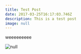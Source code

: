 ```yaml
---
title: Test Post
date: 2017-03-25T16:17:03.746Z
description: This is a test post
image: null
---
```


weeeeeeeee

![null](/img/Orwell.jpg)

